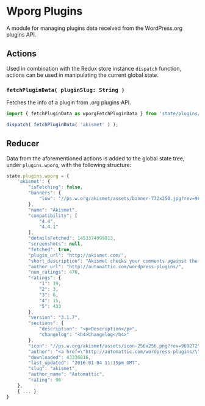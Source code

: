 # Wporg Plugins

A module for managing plugins data received from the WordPress.org plugins API.

## Actions

Used in combination with the Redux store instance `dispatch` function, actions can be used in manipulating the current global state.

### `fetchPluginData( pluginSlug: String )`

Fetches the info of a plugin from .org plugins API.

```js
import { fetchPluginData as wporgFetchPluginData } from 'state/plugins/wporg/actions';

dispatch( fetchPluginData( 'akismet' ) );
```

## Reducer

Data from the aforementioned actions is added to the global state tree, under `plugins.wporg`, with the following structure:

```js
state.plugins.wporg = {
	'akismet': {
		"isFetching": false,
		"banners": {
			"low": "//ps.w.org/akismet/assets/banner-772x250.jpg?rev=969272"
		},
		"name": "Akismet",
		"compatibility": [
			"4.4",
			"4.4.1"
		],
		"detailsFetched": 1453374999813,
		"screenshots": null,
		"fetched": true,
		"plugin_url": "http://akismet.com/",
		"short_description": "Akismet checks your comments against the Akismet Web service to see if they look like spam or not.",
		"author_url": "http://automattic.com/wordpress-plugins/",
		"num_ratings": 476,
		"ratings": {
			"1": 19,
			"2": 3,
			"3": 6,
			"4": 15,
			"5": 433
		},
		"version": "3.1.7",
		"sections": {
			"description": "<p>Description</p>",
			"changelog": "<h4>Changelog</h4>"
		},
		"icon": "//ps.w.org/akismet/assets/icon-256x256.png?rev=969272",
		"author": "<a href=\"http://automattic.com/wordpress-plugins/\">Automattic</a>",
		"downloaded": 43336816,
		"last_updated": "2016-01-04 11:15pm GMT",
		"slug": "akismet",
		"author_name": "Automattic",
		"rating": 96
	},
	{ ... }
}
```
